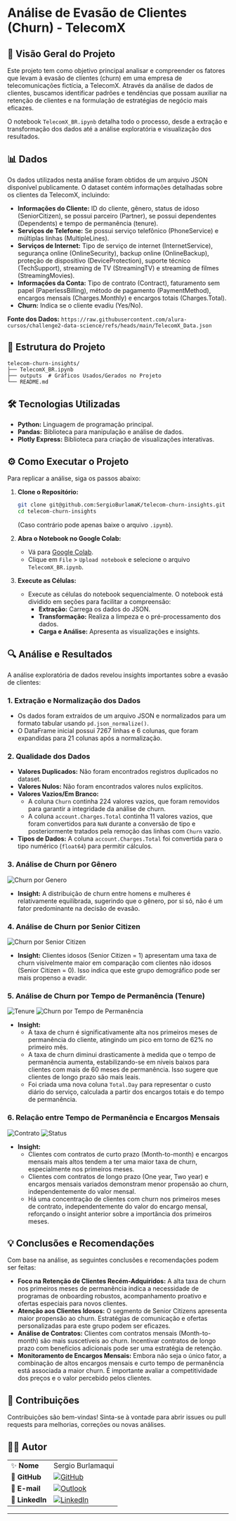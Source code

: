 # Análise de Evasão de Clientes (Churn) - TelecomX

## 📄 Visão Geral do Projeto

Este projeto tem como objetivo principal analisar e compreender os fatores que levam à evasão de clientes (churn) em uma empresa de telecomunicações fictícia, a TelecomX. Através da análise de dados de clientes, buscamos identificar padrões e tendências que possam auxiliar na retenção de clientes e na formulação de estratégias de negócio mais eficazes.

O notebook `TelecomX_BR.ipynb` detalha todo o processo, desde a extração e transformação dos dados até a análise exploratória e visualização dos resultados.

## 📊 Dados

Os dados utilizados nesta análise foram obtidos de um arquivo JSON disponível publicamente. O dataset contém informações detalhadas sobre os clientes da TelecomX, incluindo:

*   **Informações do Cliente:** ID do cliente, gênero, status de idoso (SeniorCitizen), se possui parceiro (Partner), se possui dependentes (Dependents) e tempo de permanência (tenure).
*   **Serviços de Telefone:** Se possui serviço telefônico (PhoneService) e múltiplas linhas (MultipleLines).
*   **Serviços de Internet:** Tipo de serviço de internet (InternetService), segurança online (OnlineSecurity), backup online (OnlineBackup), proteção de dispositivo (DeviceProtection), suporte técnico (TechSupport), streaming de TV (StreamingTV) e streaming de filmes (StreamingMovies).
*   **Informações da Conta:** Tipo de contrato (Contract), faturamento sem papel (PaperlessBilling), método de pagamento (PaymentMethod), encargos mensais (Charges.Monthly) e encargos totais (Charges.Total).
*   **Churn:** Indica se o cliente evadiu (Yes/No).

**Fonte dos Dados:** `https://raw.githubusercontent.com/alura-cursos/challenge2-data-science/refs/heads/main/TelecomX_Data.json`

## 🚀 Estrutura do Projeto

```
telecom-churn-insights/
├── TelecomX_BR.ipynb
├── outputs  # Gráficos Usados/Gerados no Projeto
└── README.md
```

## 🛠️ Tecnologias Utilizadas

*   **Python:** Linguagem de programação principal.
*   **Pandas:** Biblioteca para manipulação e análise de dados.
*   **Plotly Express:** Biblioteca para criação de visualizações interativas.

## ⚙️ Como Executar o Projeto

Para replicar a análise, siga os passos abaixo:

1.  **Clone o Repositório:**
    ```bash
    git clone git@github.com:SergioBurlamaK/telecom-churn-insights.git
    cd telecom-churn-insights
    ```
    (Caso contrário pode apenas baixe o arquivo `.ipynb`).

2.  **Abra o Notebook no Google Colab:**
    *   Vá para [Google Colab](https://colab.research.google.com/).
    *   Clique em `File` > `Upload notebook` e selecione o arquivo `TelecomX_BR.ipynb`.

3.  **Execute as Células:**
    *   Execute as células do notebook sequencialmente. O notebook está dividido em seções para facilitar a compreensão:
        *   **Extração:** Carrega os dados do JSON.
        *   **Transformação:** Realiza a limpeza e o pré-processamento dos dados.
        *   **Carga e Análise:** Apresenta as visualizações e insights.

## 🔍 Análise e Resultados

A análise exploratória de dados revelou insights importantes sobre a evasão de clientes:

### **1. Extração e Normalização dos Dados**

*   Os dados foram extraídos de um arquivo JSON e normalizados para um formato tabular usando `pd.json_normalize()`.
*   O DataFrame inicial possui 7267 linhas e 6 colunas, que foram expandidas para 21 colunas após a normalização.

### **2. Qualidade dos Dados**

*   **Valores Duplicados:** Não foram encontrados registros duplicados no dataset.
*   **Valores Nulos:** Não foram encontrados valores nulos explícitos.
*   **Valores Vazios/Em Branco:**
    *   A coluna `Churn` continha 224 valores vazios, que foram removidos para garantir a integridade da análise de churn.
    *   A coluna `account.Charges.Total` continha 11 valores vazios, que foram convertidos para `NaN` durante a conversão de tipo e posteriormente tratados pela remoção das linhas com `Churn` vazio.
*   **Tipos de Dados:** A coluna `account.Charges.Total` foi convertida para o tipo numérico (`float64`) para permitir cálculos.

### **3. Análise de Churn por Gênero**

![Churn por Genero](https://raw.githubusercontent.com/SergioBurlamaK/telecom-churn-insights/main/outputs/Genero.png)
*   **Insight:** A distribuição de churn entre homens e mulheres é relativamente equilibrada, sugerindo que o gênero, por si só, não é um fator predominante na decisão de evasão.

### **4. Análise de Churn por Senior Citizen**

![Churn por Senior Citizen](https://raw.githubusercontent.com/SergioBurlamaK/telecom-churn-insights/main/outputs/Seniorcitizen.png)
*   **Insight:** Clientes idosos (Senior Citizen = 1) apresentam uma taxa de churn visivelmente maior em comparação com clientes não idosos (Senior Citizen = 0). Isso indica que este grupo demográfico pode ser mais propenso a evadir.

### **5. Análise de Churn por Tempo de Permanência (Tenure)**

![Tenure](https://raw.githubusercontent.com/SergioBurlamaK/telecom-churn-insights/main/outputs/Tenure.png)
![Churn por Tempo de Permanência](https://raw.githubusercontent.com/SergioBurlamaK/telecom-churn-insights/main/outputs/Permanencia.png)
*   **Insight:**
    *   A taxa de churn é significativamente alta nos primeiros meses de permanência do cliente, atingindo um pico em torno de 62% no primeiro mês.
    *   A taxa de churn diminui drasticamente à medida que o tempo de permanência aumenta, estabilizando-se em níveis baixos para clientes com mais de 60 meses de permanência. Isso sugere que clientes de longo prazo são mais leais.
    *   Foi criada uma nova coluna `Total.Day` para representar o custo diário do serviço, calculada a partir dos encargos totais e do tempo de permanência.

### **6. Relação entre Tempo de Permanência e Encargos Mensais**

![Contrato](https://raw.githubusercontent.com/SergioBurlamaK/telecom-churn-insights/main/outputs/Contrato.png)
![Status](https://raw.githubusercontent.com/SergioBurlamaK/telecom-churn-insights/main/outputs/Status.png)
*   **Insight:**
    *   Clientes com contratos de curto prazo (Month-to-month) e encargos mensais mais altos tendem a ter uma maior taxa de churn, especialmente nos primeiros meses.
    *   Clientes com contratos de longo prazo (One year, Two year) e encargos mensais variados demonstram menor propensão ao churn, independentemente do valor mensal.
    *   Há uma concentração de clientes com churn nos primeiros meses de contrato, independentemente do valor do encargo mensal, reforçando o insight anterior sobre a importância dos primeiros meses.

## 💡 Conclusões e Recomendações

Com base na análise, as seguintes conclusões e recomendações podem ser feitas:

*   **Foco na Retenção de Clientes Recém-Adquiridos:** A alta taxa de churn nos primeiros meses de permanência indica a necessidade de programas de onboarding robustos, acompanhamento proativo e ofertas especiais para novos clientes.
*   **Atenção aos Clientes Idosos:** O segmento de Senior Citizens apresenta maior propensão ao churn. Estratégias de comunicação e ofertas personalizadas para este grupo podem ser eficazes.
*   **Análise de Contratos:** Clientes com contratos mensais (Month-to-month) são mais suscetíveis ao churn. Incentivar contratos de longo prazo com benefícios adicionais pode ser uma estratégia de retenção.
*   **Monitoramento de Encargos Mensais:** Embora não seja o único fator, a combinação de altos encargos mensais e curto tempo de permanência está associada a maior churn. É importante avaliar a competitividade dos preços e o valor percebido pelos clientes.

## 🤝 Contribuições

Contribuições são bem-vindas! Sinta-se à vontade para abrir issues ou pull requests para melhorias, correções ou novas análises.

## 👨‍💻 Autor  

|  |  |
|--|--|
| ✨ **Nome** | Sergio Burlamaqui |
| 📌 **GitHub** | [![GitHub](https://img.shields.io/badge/-SergioBurlamaK-181717?style=flat&logo=github&logoColor=white)](https://github.com/SergioBurlamaK) |
| 📧 **E-mail** | [![Outlook](https://img.shields.io/badge/-sergio_o.b_junior@hotmail.com-0078D4?style=flat&logo=microsoft-outlook&logoColor=white)](mailto:sergio_o.b_junior@hotmail.com) |
| 💼 **LinkedIn** | [![LinkedIn](https://img.shields.io/badge/-Sergio_Burlamaqui-0077B5?style=flat&logo=linkedin&logoColor=white)](https://www.linkedin.com/in/sergioburlamaqui/) |

---